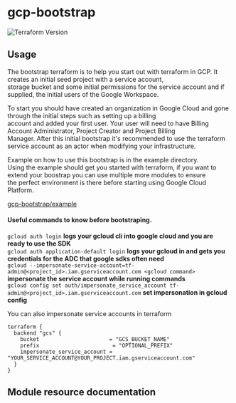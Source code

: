 # gcp-bootstrap

![Terraform Version](https://img.shields.io/badge/tf-%3E%3D1.0.x-blue.svg)

## Usage

The bootstrap terraform is to help you start out with terraform in GCP. It creates an initial seed project with a service account,  
storage bucket and some initial permissions for the service account and if supplied, the initial users of the Google Workspace.  

To start you should have created an organization in Google Cloud and gone through the initial steps such as setting up a billing  
account and added your first user.  Your user will need to have Billing Account Administrator, Project Creator and Project Billing  
Manager. After this initial bootstrap it's recommended to use the terraform service account as an actor when modifying your infrastructure.

Example on how to use this bootstrap is in the example directory.  
Using the example should get you started with terraform, if you want to extend your boostrap you can use multiple more modules to ensure  
the perfect environment is there before starting using Google Cloud Platform.  

[gcp-bootstrap/example](https://github.com/thoughtgears/gcp-bootstrap/tree/main/example)

#### Useful commands to know before bootstraping. 

`gcloud auth login` **logs your gcloud cli into google cloud and you are ready to use the SDK**  
`gcloud auth application-default login` **logs your gcloud in and gets you credentials for the ADC that google sdks often need**  
`gcloud --impersonate-service-account=tf-admin@<project_id>.iam.gserviceaccount.com <gcloud command>` **impersonate the service account while running commands**  
`gcloud config set auth/impersonate_service_account tf-admin@<project_id>.iam.gserviceaccount.com` **set impersonation in gcloud config**  

You can also impersonate service accounts in terraform  
```hcl
terraform {
  backend "gcs" {
    bucket                      = "GCS_BUCKET_NAME"
    prefix                       = "OPTIONAL_PREFIX"
    impersonate_service_account = "YOUR_SERVICE_ACCOUNT@YOUR_PROJECT.iam.gserviceaccount.com"
  }
}
```

## Module resource documentation

<!-- BEGIN_TF_DOCS -->
<!-- END_TF_DOCS -->